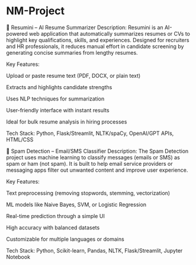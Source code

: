 # NM-Project

🔹 Resumini – AI Resume Summarizer
Description:
Resumini is an AI-powered web application that automatically summarizes resumes or CVs to highlight key qualifications, skills, and experiences. Designed for recruiters and HR professionals, it reduces manual effort in candidate screening by generating concise summaries from lengthy resumes.

Key Features:

Upload or paste resume text (PDF, DOCX, or plain text)

Extracts and highlights candidate strengths

Uses NLP techniques for summarization

User-friendly interface with instant results

Ideal for bulk resume analysis in hiring processes

Tech Stack:
Python, Flask/Streamlit, NLTK/spaCy, OpenAI/GPT APIs, HTML/CSS

🔹 Spam Detection – Email/SMS Classifier
Description:
The Spam Detection project uses machine learning to classify messages (emails or SMS) as spam or ham (not spam). It is built to help email service providers or messaging apps filter out unwanted content and improve user experience.

Key Features:

Text preprocessing (removing stopwords, stemming, vectorization)

ML models like Naive Bayes, SVM, or Logistic Regression

Real-time prediction through a simple UI

High accuracy with balanced datasets

Customizable for multiple languages or domains

Tech Stack:
Python, Scikit-learn, Pandas, NLTK, Flask/Streamlit, Jupyter Notebook

